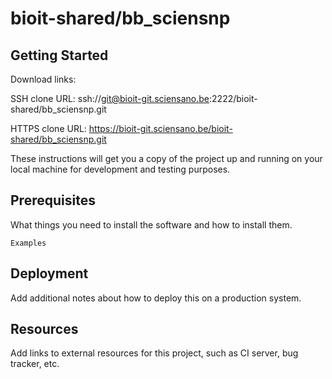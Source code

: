 # bioit-shared/bb_sciensnp



## Getting Started

Download links:

SSH clone URL: ssh://git@bioit-git.sciensano.be:2222/bioit-shared/bb_sciensnp.git

HTTPS clone URL: https://bioit-git.sciensano.be/bioit-shared/bb_sciensnp.git



These instructions will get you a copy of the project up and running on your local machine for development and testing purposes.

## Prerequisites

What things you need to install the software and how to install them.

```
Examples
```

## Deployment

Add additional notes about how to deploy this on a production system.

## Resources

Add links to external resources for this project, such as CI server, bug tracker, etc.
